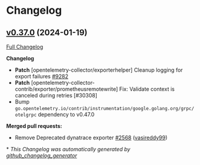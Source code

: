 # Changelog

## [v0.37.0](https://github.com/aws-observability/aws-otel-collector/tree/v0.37.0) (2024-01-19)

[Full Changelog](https://github.com/aws-observability/aws-otel-collector/compare/v0.36.0...v0.37.0)

**Changelog**

- **Patch** [opentelemetry-collector/exporterhelper] Cleanup logging for export failures [#9282](https://github.com/open-telemetry/opentelemetry-collector/pull/9282)
- **Patch** [opentelemetry-collector-contrib/exporter/prometheusremotewrite] Fix: Validate context is canceled during retries [#30308]
- Bump `go.opentelemetry.io/contrib/instrumentation/google.golang.org/grpc/otelgrpc` dependency to v0.47.0

**Merged pull requests:**

- Remove Deprecated dynatrace exporter [\#2568](https://github.com/aws-observability/aws-otel-collector/pull/2568) ([vasireddy99](https://github.com/vasireddy99))


\* *This Changelog was automatically generated by [github_changelog_generator](https://github.com/github-changelog-generator/github-changelog-generator)*
